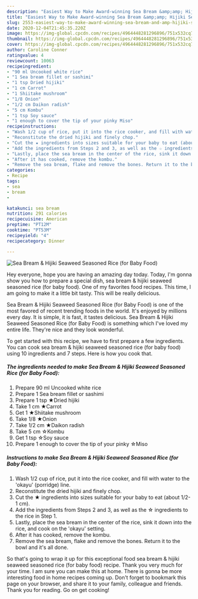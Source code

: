 ```yaml
---
description: "Easiest Way to Make Award-winning Sea Bream &amp;amp; Hijiki Seaweed Seasoned Rice (for Baby Food)"
title: "Easiest Way to Make Award-winning Sea Bream &amp;amp; Hijiki Seaweed Seasoned Rice (for Baby Food)"
slug: 2553-easiest-way-to-make-award-winning-sea-bream-and-amp-hijiki-seaweed-seasoned-rice-for-baby-food
date: 2020-12-04T21:45:35.220Z
image: https://img-global.cpcdn.com/recipes/4964448281296896/751x532cq70/sea-bream-hijiki-seaweed-seasoned-rice-for-baby-food-recipe-main-photo.jpg
thumbnail: https://img-global.cpcdn.com/recipes/4964448281296896/751x532cq70/sea-bream-hijiki-seaweed-seasoned-rice-for-baby-food-recipe-main-photo.jpg
cover: https://img-global.cpcdn.com/recipes/4964448281296896/751x532cq70/sea-bream-hijiki-seaweed-seasoned-rice-for-baby-food-recipe-main-photo.jpg
author: Caroline Conner
ratingvalue: 4
reviewcount: 10063
recipeingredient:
- "90 ml Uncooked white rice"
- "1 Sea bream fillet or sashimi"
- "1 tsp Dried hijiki"
- "1 cm Carrot"
- "1 Shiitake mushroom"
- "1/8 Onion"
- "1/2 cm Daikon radish"
- "5 cm Kombu"
- "1 tsp Soy sauce"
- "1 enough to cover the tip of your pinky Miso"
recipeinstructions:
- "Wash 1/2 cup of rice, put it into the rice cooker, and fill with water to the &#39;okayu&#39; (porridge) line."
- "Reconstitute the dried hijiki and finely chop."
- "Cut the ★ ingredients into sizes suitable for your baby to eat (about 1/2-1 cm)."
- "Add the ingredients from Steps 2 and 3, as well as the ☆ ingredients to the rice in Step 1."
- "Lastly, place the sea bream in the center of the rice, sink it down into the rice, and cook on the &#39;okayu&#39; setting."
- "After it has cooked, remove the kombu."
- "Remove the sea bream, flake and remove the bones. Return it to the bowl and it&#39;s all done."
categories:
- Recipe
tags:
- sea
- bream
- 

katakunci: sea bream  
nutrition: 291 calories
recipecuisine: American
preptime: "PT12M"
cooktime: "PT53M"
recipeyield: "4"
recipecategory: Dinner

---
```



![Sea Bream &amp; Hijiki Seaweed Seasoned Rice (for Baby Food)](https://img-global.cpcdn.com/recipes/4964448281296896/751x532cq70/sea-bream-hijiki-seaweed-seasoned-rice-for-baby-food-recipe-main-photo.jpg)

Hey everyone, hope you are having an amazing day today. Today, I'm gonna show you how to prepare a special dish, sea bream &amp; hijiki seaweed seasoned rice (for baby food). One of my favorites food recipes. This time, I am going to make it a little bit tasty. This will be really delicious.

Sea Bream &amp; Hijiki Seaweed Seasoned Rice (for Baby Food) is one of the most favored of recent trending foods in the world. It's enjoyed by millions every day. It is simple, it is fast, it tastes delicious. Sea Bream &amp; Hijiki Seaweed Seasoned Rice (for Baby Food) is something which I've loved my entire life. They're nice and they look wonderful.




To get started with this recipe, we have to first prepare a few ingredients. You can cook sea bream &amp; hijiki seaweed seasoned rice (for baby food) using 10 ingredients and 7 steps. Here is how you cook that.

<!--inarticleads1-->

##### The ingredients needed to make Sea Bream &amp; Hijiki Seaweed Seasoned Rice (for Baby Food):

1. Prepare 90 ml Uncooked white rice
1. Prepare 1 Sea bream fillet or sashimi
1. Prepare 1 tsp ★Dried hijiki
1. Take 1 cm ★Carrot
1. Get 1 ★Shiitake mushroom
1. Take 1/8 ★Onion
1. Take 1/2 cm ★Daikon radish
1. Take 5 cm ☆Kombu
1. Get 1 tsp ☆Soy sauce
1. Prepare 1 enough to cover the tip of your pinky ☆Miso




<!--inarticleads2-->

##### Instructions to make Sea Bream &amp; Hijiki Seaweed Seasoned Rice (for Baby Food):

1. Wash 1/2 cup of rice, put it into the rice cooker, and fill with water to the &#39;okayu&#39; (porridge) line.
1. Reconstitute the dried hijiki and finely chop.
1. Cut the ★ ingredients into sizes suitable for your baby to eat (about 1/2-1 cm).
1. Add the ingredients from Steps 2 and 3, as well as the ☆ ingredients to the rice in Step 1.
1. Lastly, place the sea bream in the center of the rice, sink it down into the rice, and cook on the &#39;okayu&#39; setting.
1. After it has cooked, remove the kombu.
1. Remove the sea bream, flake and remove the bones. Return it to the bowl and it&#39;s all done.




So that's going to wrap it up for this exceptional food sea bream &amp; hijiki seaweed seasoned rice (for baby food) recipe. Thank you very much for your time. I am sure you can make this at home. There is gonna be more interesting food in home recipes coming up. Don't forget to bookmark this page on your browser, and share it to your family, colleague and friends. Thank you for reading. Go on get cooking!
